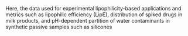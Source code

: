 Here, the data used for experimental lipophilicity-based applications and metrics such as lipophilic
efficiency (LipE), distribution of spiked drugs in milk products, and pH-dependent partition of
water contaminants in synthetic passive samples such as silicones
